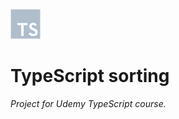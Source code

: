 ![TypeScript](https://github.com/ermondel/tsttmp/blob/master/files/Typescript48b.png)

# TypeScript sorting

_Project for Udemy TypeScript course._
